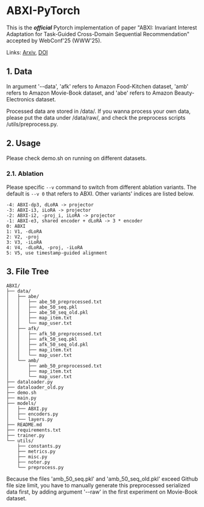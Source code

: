 # ABXI-PyTorch

This is the ***official*** Pytorch implementation of paper "ABXI: Invariant Interest Adaptation for Task-Guided Cross-Domain Sequential Recommendation" accepted by WebConf'25 (WWW'25).

Links: [Arxiv](https://arxiv.org/abs/2501.15118), [DOI](https://doi.org/10.1145/3696410.3714819)


## 1. Data
In argument '--data', 'afk' refers to Amazon Food-Kitchen dataset, 'amb' refers to Amazon Movie-Book dataset, and 'abe' refers to Amazon Beauty-Electronics dataset.

Processed data are stored in /data/. If you wanna process your own data, please put the data under /data/raw/, and check the preprocess scripts /utils/preprocess.py.

## 2. Usage
Please check demo.sh on running on different datasets.

### 2.1. Ablation

Please specific `--v` command to switch from different ablation variants. The default is `--v 0` that refers to ABXI. Other variants' indices are listed below.
```
-4: ABXI-dp3, dLoRA -> projector
-3: ABXI-i3, iLoRA -> projector
-2: ABXI-i2, -proj_i, iLoRA -> projector
-1: ABXI-e3, shared encoder + dLoRA -> 3 * encoder
0: ABXI
1: V1, -dLoRA
2: V2, -proj
3: V3, -iLoRA
4: V4, -dLoRA, -proj, -iLoRA
5: V5, use timestamp-guided alignment
```


## 3. File Tree
```
ABXI/
├── data/
│   ├── abe/
│   │   ├── abe_50_preprocessed.txt
│   │   ├── abe_50_seq.pkl
│   │   ├── abe_50_seq_old.pkl
│   │   ├── map_item.txt
│   │   └── map_user.txt
│   ├── afk/
│   │   ├── afk_50_preprocessed.txt
│   │   ├── afk_50_seq.pkl
│   │   ├── afk_50_seq_old.pkl
│   │   ├── map_item.txt
│   │   └── map_user.txt
│   └── amb/
│       ├── amb_50_preprocessed.txt
│       ├── map_item.txt
│       └── map_user.txt
├── dataloader.py
├── dataloader_old.py
├── demo.sh
├── main.py
├── models/
│   ├── ABXI.py
│   ├── encoders.py
│   └── layers.py
├── README.md
├── requirements.txt
├── trainer.py
└── utils/
    ├── constants.py
    ├── metrics.py
    ├── misc.py
    ├── noter.py
    └── preprocess.py
```

Because the files 'amb_50_seq.pkl' and 'amb_50_seq_old.pkl' exceed Github file size limit, you have to manually generate this preprocessed serialized data first, by adding argument '--raw' in the first experiment on Movie-Book dataset.